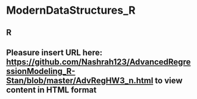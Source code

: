 # ModernDataStructures_R
## R
## Pleasure insert URL here: https://github.com/Nashrah123/AdvancedRegressionModeling_R-Stan/blob/master/AdvRegHW3_n.html to view content in HTML format

